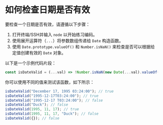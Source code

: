 # 如何检查日期是否有效

要检查一个日期是否有效，请遵循以下步骤：

1. 打开终端/SSH并输入 `node` 以开始练习编码。
2. 使用展开运算符（`...`）将参数数组传递给 `Date` 构造函数。
3. 使用 `Date.prototype.valueOf()` 和 `Number.isNaN()` 来检查是否可以根据给定值创建有效的 `Date` 对象。

以下是一个示例代码片段：

```js
const isDateValid = (...val) => !Number.isNaN(new Date(...val).valueOf());
```

你可以使用不同的值来测试该函数，如下所示：

```js
isDateValid("December 17, 1995 03:24:00"); // true
isDateValid("1995-12-17T03:24:00"); // true
isDateValid("1995-12-17 T03:24:00"); // false
isDateValid("Duck"); // false
isDateValid(1995, 11, 17); // true
isDateValid(1995, 11, 17, "Duck"); // false
isDateValid({}); // false
```
